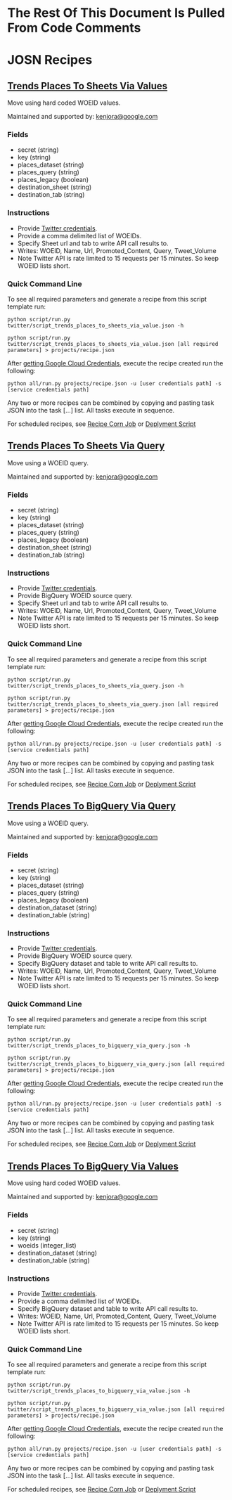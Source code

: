 # The Rest Of This Document Is Pulled From Code Comments


# JOSN Recipes

## [Trends Places To Sheets Via Values](twitter/script_trends_places_to_sheets_via_value.json)

Move using hard coded WOEID values.

Maintained and supported by: kenjora@google.com

### Fields

- secret (string) 
- key (string) 
- places_dataset (string) 
- places_query (string) 
- places_legacy (boolean) 
- destination_sheet (string) 
- destination_tab (string)

### Instructions

- Provide <a href='https://apps.twitter.com/' target='_blank'>Twitter credentials</a>.
- Provide a comma delimited list of WOEIDs.
- Specify Sheet url and tab to write API call results to.
- Writes: WOEID, Name, Url, Promoted_Content, Query, Tweet_Volume
- Note Twitter API is rate limited to 15 requests per 15 minutes. So keep WOEID lists short.

### Quick Command Line

To see all required parameters and generate a recipe from this script template run:

`python script/run.py twitter/script_trends_places_to_sheets_via_value.json -h`

`python script/run.py twitter/script_trends_places_to_sheets_via_value.json [all required parameters] > projects/recipe.json`

After [getting Google Cloud Credentials](/auth/README.md), execute the recipe created run the following:

`python all/run.py projects/recipe.json -u [user credentials path] -s [service credentials path]`

Any two or more recipes can be combined by copying and pasting task JSON into the task [...] list.  All tasks execute in sequence.

For scheduled recipes, see [Recipe Corn Job](/cron/README.md) or [Deplyment Script](/deploy/README.md)

## [Trends Places To Sheets Via Query](twitter/script_trends_places_to_sheets_via_query.json)

Move using a WOEID query.

Maintained and supported by: kenjora@google.com

### Fields

- secret (string) 
- key (string) 
- places_dataset (string) 
- places_query (string) 
- places_legacy (boolean) 
- destination_sheet (string) 
- destination_tab (string)

### Instructions

- Provide <a href='https://apps.twitter.com/' target='_blank'>Twitter credentials</a>.
- Provide BigQuery WOEID source query.
- Specify Sheet url and tab to write API call results to.
- Writes: WOEID, Name, Url, Promoted_Content, Query, Tweet_Volume
- Note Twitter API is rate limited to 15 requests per 15 minutes. So keep WOEID lists short.

### Quick Command Line

To see all required parameters and generate a recipe from this script template run:

`python script/run.py twitter/script_trends_places_to_sheets_via_query.json -h`

`python script/run.py twitter/script_trends_places_to_sheets_via_query.json [all required parameters] > projects/recipe.json`

After [getting Google Cloud Credentials](/auth/README.md), execute the recipe created run the following:

`python all/run.py projects/recipe.json -u [user credentials path] -s [service credentials path]`

Any two or more recipes can be combined by copying and pasting task JSON into the task [...] list.  All tasks execute in sequence.

For scheduled recipes, see [Recipe Corn Job](/cron/README.md) or [Deplyment Script](/deploy/README.md)

## [Trends Places To BigQuery Via Query](twitter/script_trends_places_to_bigquery_via_query.json)

Move using a WOEID query.

Maintained and supported by: kenjora@google.com

### Fields

- secret (string) 
- key (string) 
- places_dataset (string) 
- places_query (string) 
- places_legacy (boolean) 
- destination_dataset (string) 
- destination_table (string)

### Instructions

- Provide <a href='https://apps.twitter.com/' target='_blank'>Twitter credentials</a>.
- Provide BigQuery WOEID source query.
- Specify BigQuery dataset and table to write API call results to.
- Writes: WOEID, Name, Url, Promoted_Content, Query, Tweet_Volume
- Note Twitter API is rate limited to 15 requests per 15 minutes. So keep WOEID lists short.

### Quick Command Line

To see all required parameters and generate a recipe from this script template run:

`python script/run.py twitter/script_trends_places_to_bigquery_via_query.json -h`

`python script/run.py twitter/script_trends_places_to_bigquery_via_query.json [all required parameters] > projects/recipe.json`

After [getting Google Cloud Credentials](/auth/README.md), execute the recipe created run the following:

`python all/run.py projects/recipe.json -u [user credentials path] -s [service credentials path]`

Any two or more recipes can be combined by copying and pasting task JSON into the task [...] list.  All tasks execute in sequence.

For scheduled recipes, see [Recipe Corn Job](/cron/README.md) or [Deplyment Script](/deploy/README.md)

## [Trends Places To BigQuery Via Values](twitter/script_trends_places_to_bigquery_via_value.json)

Move using hard coded WOEID values.

Maintained and supported by: kenjora@google.com

### Fields

- secret (string) 
- key (string) 
- woeids (integer_list) 
- destination_dataset (string) 
- destination_table (string)

### Instructions

- Provide <a href='https://apps.twitter.com/' target='_blank'>Twitter credentials</a>.
- Provide a comma delimited list of WOEIDs.
- Specify BigQuery dataset and table to write API call results to.
- Writes: WOEID, Name, Url, Promoted_Content, Query, Tweet_Volume
- Note Twitter API is rate limited to 15 requests per 15 minutes. So keep WOEID lists short.

### Quick Command Line

To see all required parameters and generate a recipe from this script template run:

`python script/run.py twitter/script_trends_places_to_bigquery_via_value.json -h`

`python script/run.py twitter/script_trends_places_to_bigquery_via_value.json [all required parameters] > projects/recipe.json`

After [getting Google Cloud Credentials](/auth/README.md), execute the recipe created run the following:

`python all/run.py projects/recipe.json -u [user credentials path] -s [service credentials path]`

Any two or more recipes can be combined by copying and pasting task JSON into the task [...] list.  All tasks execute in sequence.

For scheduled recipes, see [Recipe Corn Job](/cron/README.md) or [Deplyment Script](/deploy/README.md)

